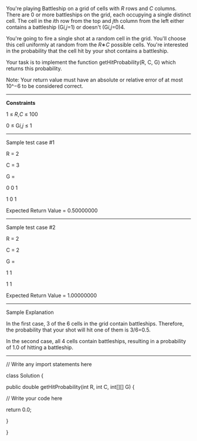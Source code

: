 You're playing Battleship on a grid of cells with *R* rows and *C* columns. There are 0 or more battleships on the grid,
each occupying a single distinct cell. The cell in the *i*th row from the top and *j*th column from the left either 
contains a battleship (G*i,j*=1) or doesn't (G*i,j*=0)4.

You're going to fire a single shot at a random cell in the grid. You'll choose this cell uniformly at random from the 
*R*∗*C* possible cells. You're interested in the probability that the cell hit by your shot contains a battleship.

Your task is to implement the function getHitProbability(R, C, G) which returns this probability.

Note: Your return value must have an absolute or relative error of at most 10^−6 to be considered correct.

---

**Constraints**

1 ≤ *R*,*C* ≤ 100

0 ≤ G*i,j* ≤ 1

---

Sample test case #1

R = 2

C = 3

G = 

0 0 1 

1 0 1

Expected Return Value = 0.50000000

---

Sample test case #2

R = 2

C = 2

G = 

1 1

1 1

Expected Return Value = 1.00000000

---

Sample Explanation

In the first case, 3 of the 6 cells in the grid contain battleships. Therefore, the probability that your shot will hit
one of them is 3/6=0.5.

In the second case, all 4 cells contain battleships, resulting in a probability of 1.0 of hitting a battleship.

---
// Write any import statements here

class Solution {

public double getHitProbability(int R, int C, int[][] G) {

// Write your code here

return 0.0;

}

}
